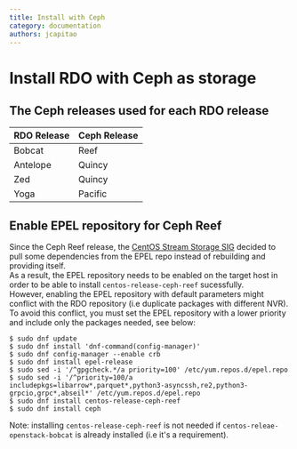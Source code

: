 ```yaml
---
title: Install with Ceph
category: documentation
authors: jcapitao
---
```


# Install RDO with Ceph as storage

## The Ceph releases used for each RDO release

| RDO Release | Ceph Release |
| ------ | ----- |
| Bobcat | Reef |
| Antelope | Quincy |
| Zed | Quincy |
| Yoga | Pacific |

## Enable EPEL repository for Ceph Reef

Since the Ceph Reef release, the [CentOS Stream Storage SIG](https://sigs.centos.org/storage/) decided to pull some dependencies from the EPEL repo instead of rebuilding and providing itself.  
As a result, the EPEL repository needs to be enabled on the target host in order to be able to install `centos-release-ceph-reef` sucessfully.  
However, enabling the EPEL repository with default parameters might conflict with the RDO repository (i.e duplicate packages with different NVR). To avoid this conflict, you must set the EPEL repository with a lower priority and include only the packages needed, see below:

  ```
  $ sudo dnf update
  $ sudo dnf install 'dnf-command(config-manager)'
  $ sudo dnf config-manager --enable crb
  $ sudo dnf install epel-release
  $ sudo sed -i '/^gpgcheck.*/a priority=100' /etc/yum.repos.d/epel.repo
  $ sudo sed -i '/^priority=100/a includepkgs=libarrow*,parquet*,python3-asyncssh,re2,python3-grpcio,grpc*,abseil*' /etc/yum.repos.d/epel.repo
  $ sudo dnf install centos-release-ceph-reef
  $ sudo dnf install ceph
  ```
  Note: installing `centos-release-ceph-reef` is not needed if `centos-releae-openstack-bobcat` is already installed (i.e it's a requirement).


